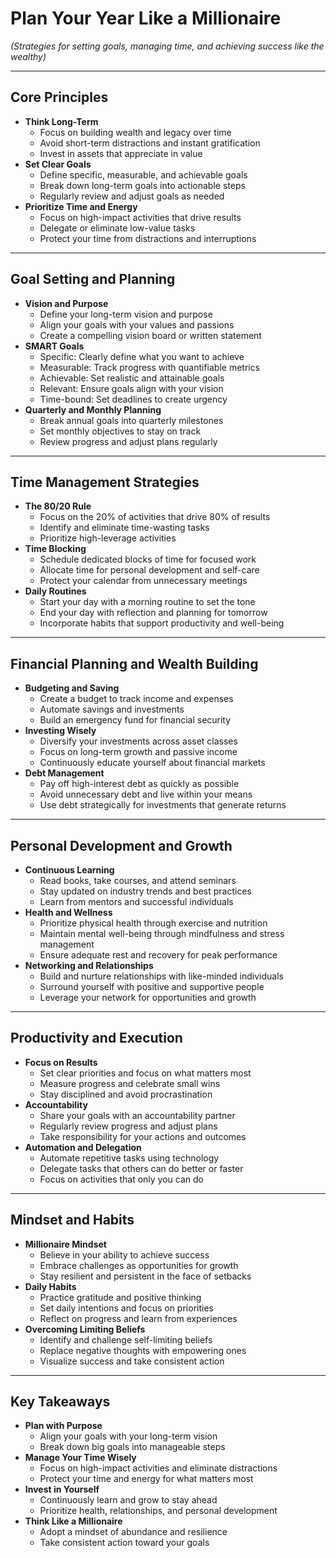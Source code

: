 # Plan Your Year Like a Millionaire

*(Strategies for setting goals, managing time, and achieving success like the wealthy)*

---

## Core Principles

- **Think Long-Term**
  - Focus on building wealth and legacy over time
  - Avoid short-term distractions and instant gratification
  - Invest in assets that appreciate in value
- **Set Clear Goals**
  - Define specific, measurable, and achievable goals
  - Break down long-term goals into actionable steps
  - Regularly review and adjust goals as needed
- **Prioritize Time and Energy**
  - Focus on high-impact activities that drive results
  - Delegate or eliminate low-value tasks
  - Protect your time from distractions and interruptions

---

## Goal Setting and Planning

- **Vision and Purpose**
  - Define your long-term vision and purpose
  - Align your goals with your values and passions
  - Create a compelling vision board or written statement
- **SMART Goals**
  - Specific: Clearly define what you want to achieve
  - Measurable: Track progress with quantifiable metrics
  - Achievable: Set realistic and attainable goals
  - Relevant: Ensure goals align with your vision
  - Time-bound: Set deadlines to create urgency
- **Quarterly and Monthly Planning**
  - Break annual goals into quarterly milestones
  - Set monthly objectives to stay on track
  - Review progress and adjust plans regularly

---

## Time Management Strategies

- **The 80/20 Rule**
  - Focus on the 20% of activities that drive 80% of results
  - Identify and eliminate time-wasting tasks
  - Prioritize high-leverage activities
- **Time Blocking**
  - Schedule dedicated blocks of time for focused work
  - Allocate time for personal development and self-care
  - Protect your calendar from unnecessary meetings
- **Daily Routines**
  - Start your day with a morning routine to set the tone
  - End your day with reflection and planning for tomorrow
  - Incorporate habits that support productivity and well-being

---

## Financial Planning and Wealth Building

- **Budgeting and Saving**
  - Create a budget to track income and expenses
  - Automate savings and investments
  - Build an emergency fund for financial security
- **Investing Wisely**
  - Diversify your investments across asset classes
  - Focus on long-term growth and passive income
  - Continuously educate yourself about financial markets
- **Debt Management**
  - Pay off high-interest debt as quickly as possible
  - Avoid unnecessary debt and live within your means
  - Use debt strategically for investments that generate returns

---

## Personal Development and Growth

- **Continuous Learning**
  - Read books, take courses, and attend seminars
  - Stay updated on industry trends and best practices
  - Learn from mentors and successful individuals
- **Health and Wellness**
  - Prioritize physical health through exercise and nutrition
  - Maintain mental well-being through mindfulness and stress management
  - Ensure adequate rest and recovery for peak performance
- **Networking and Relationships**
  - Build and nurture relationships with like-minded individuals
  - Surround yourself with positive and supportive people
  - Leverage your network for opportunities and growth

---

## Productivity and Execution

- **Focus on Results**
  - Set clear priorities and focus on what matters most
  - Measure progress and celebrate small wins
  - Stay disciplined and avoid procrastination
- **Accountability**
  - Share your goals with an accountability partner
  - Regularly review progress and adjust plans
  - Take responsibility for your actions and outcomes
- **Automation and Delegation**
  - Automate repetitive tasks using technology
  - Delegate tasks that others can do better or faster
  - Focus on activities that only you can do

---

## Mindset and Habits

- **Millionaire Mindset**
  - Believe in your ability to achieve success
  - Embrace challenges as opportunities for growth
  - Stay resilient and persistent in the face of setbacks
- **Daily Habits**
  - Practice gratitude and positive thinking
  - Set daily intentions and focus on priorities
  - Reflect on progress and learn from experiences
- **Overcoming Limiting Beliefs**
  - Identify and challenge self-limiting beliefs
  - Replace negative thoughts with empowering ones
  - Visualize success and take consistent action

---

## Key Takeaways

- **Plan with Purpose**
  - Align your goals with your long-term vision
  - Break down big goals into manageable steps
- **Manage Your Time Wisely**
  - Focus on high-impact activities and eliminate distractions
  - Protect your time and energy for what matters most
- **Invest in Yourself**
  - Continuously learn and grow to stay ahead
  - Prioritize health, relationships, and personal development
- **Think Like a Millionaire**
  - Adopt a mindset of abundance and resilience
  - Take consistent action toward your goals
